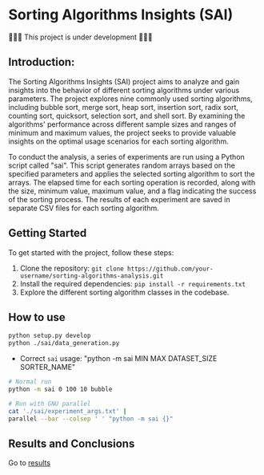 # Sorting Algorithms Insights (SAI)

🚩🚩🚩 This project is under development 🚩🚩🚩

## Introduction:

The Sorting Algorithms Insights (SAI) project aims to analyze and gain insights into the behavior of different sorting algorithms under various parameters. The project explores nine commonly used sorting algorithms, including bubble sort, merge sort, heap sort, insertion sort, radix sort, counting sort, quicksort, selection sort, and shell sort. By examining the algorithms' performance across different sample sizes and ranges of minimum and maximum values, the project seeks to provide valuable insights on the optimal usage scenarios for each sorting algorithm.

To conduct the analysis, a series of experiments are run using a Python script called "sai". This script generates random arrays based on the specified parameters and applies the selected sorting algorithm to sort the arrays. The elapsed time for each sorting operation is recorded, along with the size, minimum value, maximum value, and a flag indicating the success of the sorting process. The results of each experiment are saved in separate CSV files for each sorting algorithm.

## Getting Started

To get started with the project, follow these steps:

1. Clone the repository: `git clone https://github.com/your-username/sorting-algorithms-analysis.git`
2. Install the required dependencies: `pip install -r requirements.txt`
3. Explore the different sorting algorithm classes in the codebase.

## How to use

```sh
python setup.py develop
python ./sai/data_generation.py
```

- Correct `sai` usage: "python -m sai MIN MAX DATASET_SIZE SORTER_NAME"

```bash
# Normal run
python -m sai 0 100 10 bubble

# Run with GNU parallel
cat './sai/experiment_args.txt' |
parallel --bar --colsep ' ' "python -m sai {}"
```

## Results and Conclusions

Go to [results](./analysis/analysis.ipynb)
